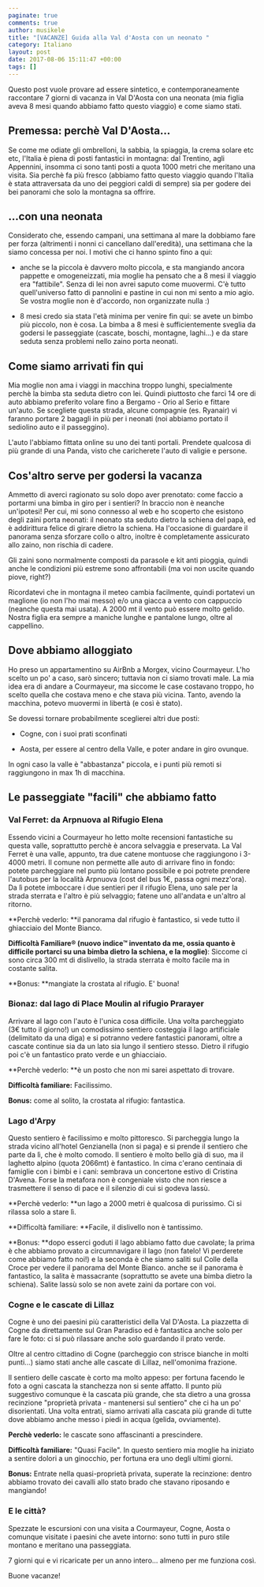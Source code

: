 ```yaml
---
paginate: true
comments: true
author: musikele
title: "[VACANZE] Guida alla Val d'Aosta con un neonato "
category: Italiano
layout: post
date: 2017-08-06 15:11:47 +00:00
tags: []
---
```



Questo post vuole provare ad essere sintetico, e contemporaneamente raccontare 7 giorni di vacanza in Val D'Aosta con una neonata (mia figlia aveva 8 mesi quando abbiamo fatto questo viaggio) e come siamo stati.

## Premessa: perchè Val D'Aosta...

Se come me odiate gli ombrelloni, la sabbia, la spiaggia, la crema solare etc etc, l'Italia è piena di posti fantastici in montagna: dal Trentino, agli Appennini, insomma ci sono tanti posti a quota 1000 metri che meritano una visita. Sia perchè fa più fresco (abbiamo fatto questo viaggio quando l'Italia è stata attraversata da uno dei peggiori caldi di sempre) sia per godere dei bei panorami che solo la montagna sa offrire.

## ...con una neonata

Considerato che, essendo campani, una settimana al mare la dobbiamo fare per forza (altrimenti i nonni ci cancellano dall'eredità), una settimana che la siamo concessa per noi. I motivi che ci hanno spinto fino a qui:

* anche se la piccola è davvero molto piccola, e sta mangiando ancora pappette e omogeneizzati, mia moglie ha pensato che a 8 mesi il viaggio era "fattibile". Senza di lei non avrei saputo come muovermi. C'è tutto quell'universo fatto di pannolini e pastine in cui non mi sento a mio agio. Se vostra moglie non è d'accordo, non organizzate nulla :)

* 8 mesi credo sia stata l'età minima per venire fin qui: se avete un bimbo più piccolo, non è cosa. La bimba a 8 mesi è sufficientemente sveglia da godersi le passeggiate (cascate, boschi, montagne, laghi...) e da stare seduta senza problemi nello zaino porta neonati.

## Come siamo arrivati fin qui

Mia moglie non ama i viaggi in macchina troppo lunghi, specialmente perchè la bimba sta seduta dietro con lei. Quindi piuttosto che farci 14 ore di auto abbiamo preferito volare fino a Bergamo - Orio al Serio e fittare un'auto. Se scegliete questa strada, alcune compagnie (es. Ryanair) vi faranno portare 2 bagagli in più per i neonati (noi abbiamo portato il sediolino auto e il passeggino).

L'auto l'abbiamo fittata online su uno dei tanti portali. Prendete qualcosa di più grande di una Panda, visto che caricherete l'auto di valigie e persone.

## Cos'altro serve per godersi la vacanza

Ammetto di averci ragionato su solo dopo aver prenotato: come faccio a portarmi una bimba in giro per i sentieri? In braccio non è neanche un'ipotesi! Per cui, mi sono connesso al web e ho scoperto che esistono degli zaini porta neonati: il neonato sta seduto dietro la schiena del papà, ed è addirittura felice di girare dietro la schiena. Ha l'occasione di guardare il panorama senza sforzare collo o altro, inoltre è completamente assicurato allo zaino, non rischia di cadere.

Gli zaini sono normalmente composti da parasole e kit anti pioggia, quindi anche le condizioni più estreme sono affrontabili (ma voi non uscite quando piove, right?)

Ricordatevi che in montagna il meteo cambia facilmente, quindi portatevi un maglione (io non l'ho mai messo) e/o una giacca a vento con cappuccio (neanche questa mai usata). A 2000 mt il vento può essere molto gelido. Nostra figlia era sempre a maniche lunghe e pantalone lungo, oltre al cappellino.

## Dove abbiamo alloggiato

Ho preso un appartamentino su AirBnb a Morgex, vicino Courmayeur. L'ho scelto un po' a caso, sarò sincero; tuttavia non ci siamo trovati male. La mia idea era di andare a Courmayeur, ma siccome le case costavano troppo, ho scelto quella che costava meno e che stava più vicina. Tanto, avendo la macchina, potevo muovermi in libertà (e così è stato).

Se dovessi tornare probabilmente sceglierei altri due posti:

* Cogne, con i suoi prati sconfinati

* Aosta, per essere al centro della Valle, e poter andare in giro ovunque.

In ogni caso la valle è "abbastanza" piccola, e i punti più remoti si raggiungono in max 1h di macchina.

## Le passeggiate "facili" che abbiamo fatto

### Val Ferret: da Arpnuova al Rifugio Elena

Essendo vicini a Courmayeur ho letto molte recensioni fantastiche su questa valle, soprattutto perchè è ancora selvaggia e preservata. La Val Ferret è una valle, appunto, tra due catene montuose che raggiungono i 3-4000 metri. Il comune non permette alle auto di arrivare fino in fondo: potete parcheggiare nel punto più lontano possibile e poi potrete prendere l'autobus per la località Arpnuova (cost del bus 1€, passa ogni mezz'ora). Da lì potete imboccare i due sentieri per il rifugio Elena, uno sale per la strada sterrata e l'altro è più selvaggio; fatene uno all'andata e un'altro al ritorno.

**Perchè vederlo: **il panorama dal rifugio è fantastico, si vede tutto il ghiacciaio del Monte Bianco.

**Difficoltà Familiare® (nuovo indice™ inventato da me, ossia quanto è difficile portarci su una bimba dietro la schiena, e la moglie)**: Siccome ci sono circa 300 mt di dislivello, la strada sterrata è molto facile ma in costante salita.

**Bonus: **mangiate la crostata al rifugio. E' buona!

### Bionaz: dal lago di Place Moulin al rifugio Prarayer

Arrivare al lago con l'auto è l'unica cosa difficile. Una volta parcheggiato (3€ tutto il giorno!) un comodissimo sentiero costeggia il lago artificiale (delimitato da una diga) e si potranno vedere fantastici panorami, oltre a cascate continue sia da un lato sia lungo il sentiero stesso. Dietro il rifugio poi c'è un fantastico prato verde e un ghiacciaio.

**Perchè vederlo: **è un posto che non mi sarei aspettato di trovare.

**Difficoltà familiare:** Facilissimo.

**Bonus:** come al solito, la crostata al rifugio: fantastica.

### Lago d'Arpy

Questo sentiero è facilissimo e molto pittoresco. Si parcheggia lungo la strada vicino all'hotel Genzianella (non si paga) e si prende il sentiero che parte da lì, che è molto comodo. Il sentiero è molto bello già di suo, ma il laghetto alpino (quota 2066mt) è fantastico. In cima c'erano centinaia di famiglie con i bimbi e i cani: sembrava un concertone estivo di Cristina D'Avena. Forse la metafora non è congeniale visto che non riesce a trasmettere il senso di pace e il silenzio di cui si godeva lassù.

**Perchè vederlo: **un lago a 2000 metri è qualcosa di purissimo. Ci si rilassa solo a stare lì.

**Difficoltà familiare: **Facile, il dislivello non è tantissimo.

**Bonus: **dopo esserci goduti il lago abbiamo fatto due cavolate; la prima è che abbiamo provato a circumnavigare il lago (non fatelo! Vi perderete come abbiamo fatto noi!) e la seconda è che siamo saliti sul Colle della Croce per vedere il panorama del Monte Bianco. anche se il panorama è fantastico, la salita è massacrante (soprattutto se avete una bimba dietro la schiena). Salite lassù solo se non avete zaini da portare con voi.

### Cogne e le cascate di Lillaz

Cogne è uno dei paesini più caratteristici della Val D'Aosta. La piazzetta di Cogne da direttamente sul Gran Paradiso ed è fantastica anche solo per fare le foto: ci si può rilassare anche solo guardando il prato verde.

Oltre al centro cittadino di Cogne (parcheggio con strisce bianche in molti punti...) siamo stati anche alle cascate di Lillaz, nell'omonima frazione.

Il sentiero delle cascate è corto ma molto appeso: per fortuna facendo le foto a ogni cascata la stanchezza non si sente affatto. Il punto più suggestivo comunque è la cascata più grande, che sta dietro a una grossa recinzione "proprietà privata - mantenersi sul sentiero" che ci ha un po' disorientati. Una volta entrati, siamo arrivati alla cascata più grande di tutte dove abbiamo anche messo i piedi in acqua (gelida, ovviamente).

**Perchè vederlo:** le cascate sono affascinanti a prescindere.

**Difficoltà familiare:** "Quasi Facile". In questo sentiero mia moglie ha iniziato a sentire dolori a un ginocchio, per fortuna era uno degli ultimi giorni.

**Bonus:** Entrate nella quasi-proprietà privata, superate la recinzione: dentro abbiamo trovato dei cavalli allo stato brado che stavano riposando e mangiando!

### E le città?

Spezzate le escursioni con una visita a Courmayeur, Cogne, Aosta o comunque visitate i paesini che avete intorno: sono tutti in puro stile montano e meritano una passeggiata.

7 giorni qui e vi ricaricate per un anno intero... almeno per me funziona così.

Buone vacanze!